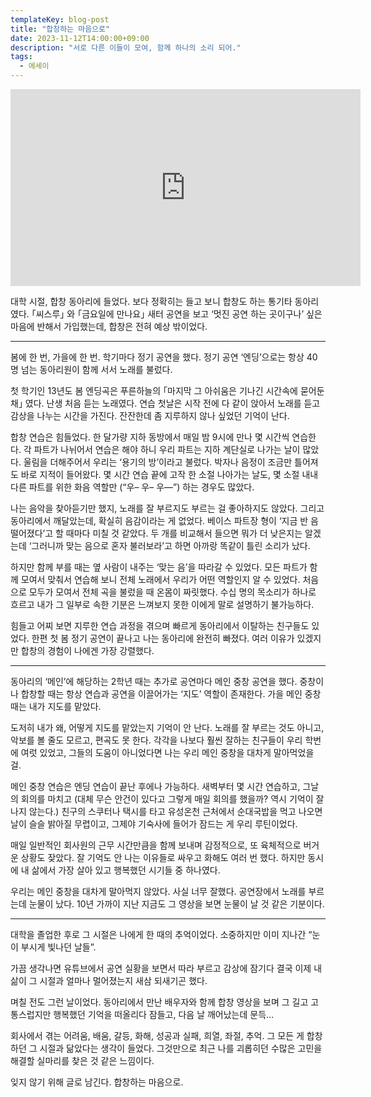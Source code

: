 ```yaml
---
templateKey: blog-post
title: "합창하는 마음으로"
date: 2023-11-12T14:00:00+09:00
description: "서로 다른 이들이 모여, 함께 하나의 소리 되어."
tags:
  - 에세이
---
```


<iframe width="560" height="315" src="https://www.youtube.com/embed/NVJCBJ9_PHk?si=y2HCdbQ8-QH-Z8NH" title="YouTube video player" frameborder="0" allow="accelerometer; autoplay; clipboard-write; encrypted-media; gyroscope; picture-in-picture; web-share" allowfullscreen></iframe>

대학 시절, 합창 동아리에 들었다. 보다 정확히는 들고 보니 합창도 하는 통기타 동아리였다. ｢씨스루｣ 와 ｢금요일에 만나요｣ 새터 공연을 보고 ‘멋진 공연 하는 곳이구나’ 싶은 마음에 반해서 가입했는데, 합창은 전혀 예상 밖이었다.

---

봄에 한 번, 가을에 한 번. 학기마다 정기 공연을 했다. 정기 공연 ‘엔딩’으로는 항상 40명 넘는 동아리원이 함께 서서 노래를 불렀다.

첫 학기인 13년도 봄 엔딩곡은 푸른하늘의 ｢마지막 그 아쉬움은 기나긴 시간속에 묻어둔 채｣ 였다. 난생 처음 듣는 노래였다. 연습 첫날은 시작 전에 다 같이 앉아서 노래를 듣고 감상을 나누는 시간을 가진다. 잔잔한데 좀 지루하지 않나 싶었던 기억이 난다.

합창 연습은 힘들었다. 한 달가량 지하 동방에서 매일 밤 9시에 만나 몇 시간씩 연습한다. 각 파트가 나뉘어서 연습은 해야 하니 우리 파트는 지하 계단실로 나가는 날이 많았다. 울림을 더해주어서 우리는 ‘용기의 방’이라고 불렀다. 박자나 음정이 조금만 틀어져도 바로 지적이 들어왔다. 몇 시간 연습 끝에 고작 한 소절 나아가는 날도, 몇 소절 내내 다른 파트를 위한 화음 역할만 (“우– 우– 우––”) 하는 경우도 많았다.

나는 음악을 찾아듣기만 했지, 노래를 잘 부르지도 부르는 걸 좋아하지도 않았다. 그리고 동아리에서 깨달았는데, 확실히 음감이라는 게 없었다. 베이스 파트장 형이 ‘지금 반 음 떨어졌다’고 할 때마다 미칠 것 같았다. 두 개를 비교해서 들으면 뭐가 더 낮은지는 알겠는데 ‘그러니까 맞는 음으로 혼자 불러보라’고 하면 아까랑 똑같이 틀린 소리가 났다.

하지만 함께 부를 때는 옆 사람이 내주는 ‘맞는 음’을 따라갈 수 있었다. 모든 파트가 함께 모여서 맞춰서 연습해 보니 전체 노래에서 우리가 어떤 역할인지 알 수 있었다. 처음으로 모두가 모여서 전체 곡을 불렀을 때 온몸이 짜릿했다. 수십 명의 목소리가 하나로 흐르고 내가 그 일부로 속한 기분은 느껴보지 못한 이에게 말로 설명하기 불가능하다.

힘들고 어찌 보면 지루한 연습 과정을 겪으며 빠르게 동아리에서 이탈하는 친구들도 있었다. 한편 첫 봄 정기 공연이 끝나고 나는 동아리에 완전히 빠졌다. 여러 이유가 있겠지만 합창의 경험이 나에겐 가장 강렬했다.

---

동아리의 ‘메인’에 해당하는 2학년 때는 추가로 공연마다 메인 중창 공연을 했다. 중창이나 합창할 때는 항상 연습과 공연을 이끌어가는 ‘지도’ 역할이 존재한다. 가을 메인 중창 때는 내가 지도를 맡았다.

도저히 내가 왜, 어떻게 지도를 맡았는지 기억이 안 난다. 노래를 잘 부르는 것도 아니고, 악보를 볼 줄도 모르고, 편곡도 못 한다. 각각을 나보다 훨씬 잘하는 친구들이 우리 학번에 여럿 있었고, 그들의 도움이 아니었다면 나는 우리 메인 중창을 대차게 말아먹었을 걸.

메인 중창 연습은 엔딩 연습이 끝난 후에나 가능하다. 새벽부터 몇 시간 연습하고, 그날의 회의를 마치고 (대체 무슨 안건이 있다고 그렇게 매일 회의를 했을까? 역시 기억이 잘 나지 않는다.) 친구의 스쿠터나 택시를 타고 유성온천 근처에서 순대국밥을 먹고 나오면 날이 슬슬 밝아질 무렵이고, 그제야 기숙사에 들어가 잠드는 게 우리 루틴이었다.

매일 일반적인 회사원의 근무 시간만큼을 함께 보내며 감정적으로, 또 육체적으로 버거운 상황도 잦았다. 잘 기억도 안 나는 이유들로 싸우고 화해도 여러 번 했다. 하지만 동시에 내 삶에서 가장 살아 있고 행복했던 시기들 중 하나였다.

우리는 메인 중창을 대차게 말아먹지 않았다. 사실 너무 잘했다. 공연장에서 노래를 부르는데 눈물이 났다. 10년 가까이 지난 지금도 그 영상을 보면 눈물이 날 것 같은 기분이다.

---

대학을 졸업한 후로 그 시절은 나에게 한 때의 추억이었다. 소중하지만 이미 지나간 “눈이 부시게 빛나던 날들”.

가끔 생각나면 유튜브에서 공연 실황을 보면서 따라 부르고 감상에 잠기다 결국 이제 내 삶이 그 시절과 얼마나 멀어졌는지 새삼 되새기곤 했다.

며칠 전도 그런 날이었다. 동아리에서 만난 배우자와 함께 합창 영상을 보며 그 길고 고통스럽지만 행복했던 기억을 떠올리다 잠들고, 다음 날 깨어났는데 문득…

회사에서 겪는 어려움, 배움, 갈등, 화해, 성공과 실패, 희열, 좌절, 추억. 그 모든 게 합창하던 그 시절과 닮았다는 생각이 들었다. 그것만으로 최근 나를 괴롭히던 수많은 고민을 해결할 실마리를 찾은 것 같은 느낌이다.

잊지 않기 위해 글로 남긴다. 합창하는 마음으로.
